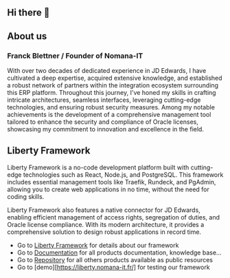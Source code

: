 ## Hi there 👋

## About us
### Franck Blettner / Founder of Nomana-IT
With over two decades of dedicated experience in JD Edwards, I have cultivated a deep expertise, acquired extensive knowledge, and established a robust network of partners within the integration ecosystem surrounding this ERP platform. Throughout this journey, I've honed my skills in crafting intricate architectures, seamless interfaces, leveraging cutting-edge technologies, and ensuring robust security measures. Among my notable achievements is the development of a comprehensive management tool tailored to enhance the security and compliance of Oracle licenses, showcasing my commitment to innovation and excellence in the field.

## Liberty Framework
Liberty Framework is a no-code development platform built with cutting-edge technologies such as React, Node.js, and PostgreSQL. This framework includes essential management tools like Traefik, Rundeck, and PgAdmin, allowing you to create web applications in no time, without the need for coding skills.

Liberty Framework also features a native connector for JD Edwards, enabling efficient management of access rights, segregation of duties, and Oracle license compliance. With its modern architecture, it provides a comprehensive solution to design robust applications in record time.

- Go to [Liberty Framework](https://github.com/fblettner/liberty-public) for details about our framework
- Go to [Documentation](https://docs.nomana-it.fr/) for all products documentation, knowledge base...
- Go to [Repository](https://docs.nomana-it.fr/) for all others products available as public resources
- Go to [demo][https://liberty.nomana-it.fr/] for testing our framework

